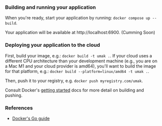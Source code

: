 ### Building and running your application

When you're ready, start your application by running:
`docker compose up --build`.

Your application will be available at http://localhost:6900. (Cumming Soon)

### Deploying your application to the cloud

First, build your image, e.g.: `docker build -t umak .`.
If your cloud uses a different CPU architecture than your development
machine (e.g., you are on a Mac M1 and your cloud provider is amd64),
you'll want to build the image for that platform, e.g.:
`docker build --platform=linux/amd64 -t umak .`.

Then, push it to your registry, e.g. `docker push myregistry.com/umak`.

Consult Docker's [getting started](https://docs.docker.com/go/get-started-sharing/)
docs for more detail on building and pushing.

### References

- [Docker's Go guide](https://docs.docker.com/language/golang/)
